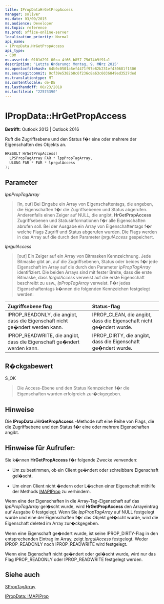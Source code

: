 ```yaml
---
title: IPropDataHrGetPropAccess
manager: soliver
ms.date: 03/09/2015
ms.audience: Developer
ms.topic: reference
ms.prod: office-online-server
localization_priority: Normal
api_name:
- IPropData.HrGetPropAccess
api_type:
- COM
ms.assetid: 0101d291-00ca-4f66-b857-75d74b9f91a1
description: 'Letzte �nderung: Montag, 9. M�rz 2015'
ms.openlocfilehash: 64b0c0501a6ef4471f97e82b231ef430681f1306
ms.sourcegitcommit: 0cf39e5382b8c6f236c8a63c6036849ed3527ded
ms.translationtype: MT
ms.contentlocale: de-DE
ms.lasthandoff: 08/23/2018
ms.locfileid: "22573390"
---
```

# <a name="ipropdatahrgetpropaccess"></a>IPropData::HrGetPropAccess

  
  
**Betrifft**: Outlook 2013 | Outlook 2016 
  
Ruft die Zugriffsebene und den Status f�r eine oder mehrere der Eigenschaften des Objekts an.
  
```cpp
HRESULT HrGetPropAccess(
  LPSPropTagArray FAR * lppPropTagArray,
  ULONG FAR * FAR * lprgulAccess
);
```

## <a name="parameters"></a>Parameter

 _lppPropTagArray_
  
> [in, out] Bei Eingabe ein Array von Eigenschaftentags, die angeben, die Eigenschaften f�r die Zugriffsebenen und Status abgerufen. Anderenfalls einen Zeiger auf NULL, die angibt, **HrGetPropAccess** Zugriffsebenen und Statusinformationen f�r alle Eigenschaften abrufen soll. Bei der Ausgabe ein Array von Eigenschaftentags f�r welche Flags Zugriff und Status abgerufen wurden. Die Flags werden in das Array auf die durch den Parameter  _lprgulAccess_ gespeichert. 
    
 _lprgulAccess_
  
> [out] Ein Zeiger auf ein Array von Bitmasken Kennzeichnung. Jede Bitmaske gibt an, auf die Zugriffsebenen, Status oder beides f�r jede Eigenschaft im Array auf die durch den Parameter  _lpPropTagArray_ identifiziert. Die beiden Arrays sind mit fester Breite, dass die erste Bitmaske, dass  _lprgulAccess_ verweist auf die erste Eigenschaft beschreibt zu usw.,  _lpPropTagArray_ verweist. F�r jedes Eigenschaftentags k�nnen die folgenden Kennzeichen festgelegt werden: 
    
|**Zugriffsebene flag**|**Status-flag**|
|:-----|:-----|
|IPROP_READONLY, die angibt, dass die Eigenschaft nicht ge�ndert werden kann.  <br/> |IPROP_CLEAN, die angibt, dass die Eigenschaft nicht ge�ndert wurde.  <br/> |
|IPROP_READWRITE, die angibt, dass die Eigenschaft ge�ndert werden kann.  <br/> |IPROP_DIRTY, die angibt, dass die Eigenschaft ge�ndert wurde.  <br/> |
   
## <a name="return-value"></a>R�ckgabewert

S_OK 
  
> Die Access-Ebene und den Status Kennzeichen f�r die Eigenschaften wurden erfolgreich zur�ckgegeben.
    
## <a name="remarks"></a>Hinweise

Die **IPropData::HrGetPropAccess** -Methode ruft eine Reihe von Flags, die die Zugriffsebene und den Status f�r eine oder mehrere Eigenschaften angibt. 
  
## <a name="notes-to-callers"></a>Hinweise für Aufrufer:

Sie k�nnen **HrGetPropAccess** f�r folgende Zwecke verwenden: 
  
- Um zu bestimmen, ob ein Client ge�ndert oder schreibbare Eigenschaft gel�scht.
    
- Um einen Client nicht �ndern oder L�schen einer Eigenschaft mithilfe der Methods [IMAPIProp](imapipropiunknown.md) zu verhindern. 
    
Wenn eine der Eigenschaften in die Array-Tag-Eigenschaft auf das  _lppPropTagArray_ gel�scht wurde, wird **HrGetPropAccess** den Arrayeintrag auf Ausgabe 0 festgelegt. Wenn Sie  _lppPropTagArray_ auf NULL festgelegt wurde und eine der Eigenschaften f�r das Objekt gel�scht wurde, wird die Eigenschaft deleted im Array zur�ckgegeben. 
  
Wenn eine Eigenschaft ge�ndert wurde, ist seine IPROP_DIRTY-Flag in den entsprechenden Eintrag im Array, zeigt  _lprgulAccess_ festgelegt. Weder IPROP_READONLY noch IPROP_READWRITE wird festgelegt. 
  
Wenn eine Eigenschaft nicht ge�ndert oder gel�scht wurde, wird nur das Flag IPROP_READONLY oder IPROP_READWRITE festgelegt werden. 
  
## <a name="see-also"></a>Siehe auch



[SPropTagArray](sproptagarray.md)
  
[IPropData: IMAPIProp](ipropdataimapiprop.md)

